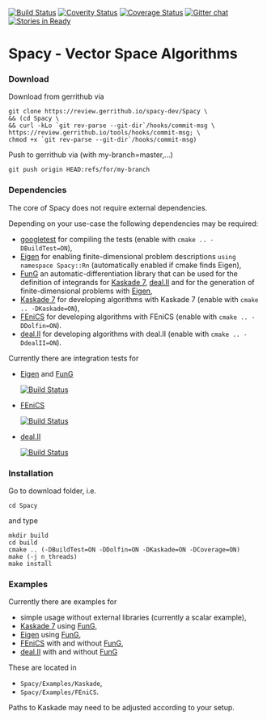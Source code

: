 [![Build Status](https://travis-ci.org/spacy-dev/Spacy.svg?branch=master)](https://travis-ci.org/spacy-dev/Spacy/builds)
[![Coverity Status](https://scan.coverity.com/projects/10277/badge.svg)](https://scan.coverity.com/projects/spacy)
[![Coverage Status](https://coveralls.io/repos/github/spacy-dev/Spacy/badge.svg?branch=master)](https://coveralls.io/github/spacy-dev/Spacy?branch=master)
[![Gitter chat](https://badges.gitter.im/spacy-dev/spacy.png)](https://gitter.im/spacy-dev/Spacy)
[![Stories in Ready](https://badge.waffle.io/spacy-dev/Spacy.svg?label=ready&title=Ready)](http://waffle.io/spacy-dev/Spacy)

# Spacy - Vector Space Algorithms

### Download

Download from gerrithub via

    git clone https://review.gerrithub.io/spacy-dev/Spacy \
    && (cd Spacy \
    && curl -kLo `git rev-parse --git-dir`/hooks/commit-msg \
    https://review.gerrithub.io/tools/hooks/commit-msg; \
    chmod +x `git rev-parse --git-dir`/hooks/commit-msg)

Push to gerrithub via (with my-branch=master,...)

    git push origin HEAD:refs/for/my-branch

### Dependencies
The core of Spacy does not require external dependencies.

Depending on your use-case the following dependencies may be required:
  - [googletest](https://github.com/google/googletest) for compiling the tests (enable with `cmake .. -DBuildTest=ON`),
  - [Eigen](http://eigen.tuxfamily.org/) for enabling finite-dimensional problem descriptions `using namespace Spacy::Rn` (automatically enabled if cmake finds Eigen),
  - [FunG](https://lubkoll.github.io/FunG) an automatic-differentiation library that can be used for the definition of integrands for [Kaskade 7](https://www.zib.de/projects/kaskade-7-finite-element-toolbox), [deal.II](http://dealii.org) and for the generation of finite-dimensional problems with [Eigen](http://eigen.tuxfamily.org/),
  - [Kaskade 7](https://www.zib.de/projects/kaskade-7-finite-element-toolbox) for developing algorithms with Kaskade 7 (enable with `cmake .. -DKaskade=ON`),
  - [FEniCS](https://fenicsproject.org) for developing algorithms with FEniCS (enable with `cmake .. -DDolfin=ON`).
  - [deal.II](http://dealii.org) for developing algorithms with deal.II (enable with `cmake .. -DdealII=ON`). 

Currently there are integration tests for
  - [Eigen](http://eigen.tuxfamily.org/) and [FunG](https://lubkoll.github.io/FunG)

    [![Build Status](https://travis-ci.org/spacy-dev/Spacy-Integration-Tests-Eigen.svg?branch=master)](https://travis-ci.org/spacy-dev/Spacy-Integration-Tests-Eigen/builds)
  - [FEniCS](https://fenicsproject.org) 

    [![Build Status](https://travis-ci.org/spacy-dev/Spacy-Integration-Tests-FEniCS.svg?branch=master)](https://travis-ci.org/spacy-dev/Spacy-Integration-Tests-FEniCS/builds)
  - [deal.II](http://dealii.org)

    [![Build Status](https://travis-ci.org/spacy-dev/Spacy-Integration-Tests-deal.II.svg?branch=master)](https://travis-ci.org/spacy-dev/Spacy-Integration-Tests-deal.II/builds)

### Installation
Go to download folder, i.e.

    cd Spacy
  
and type

    mkdir build
    cd build
    cmake .. (-DBuildTest=ON -DDolfin=ON -DKaskade=ON -DCoverage=ON)
    make (-j n_threads)
    make install

### Examples
Currently there are examples for
  - simple usage without external libraries (currently a scalar example),
  - [Kaskade 7](https://www.zib.de/projects/kaskade-7-finite-element-toolbox) using [FunG](https://lubkoll.github.io/FunG),
  - [Eigen](http://eigen.tuxfamily.org/) using [FunG](https://lubkoll.github.io/FunG),
  - [FEniCS](https://fenicsproject.org) with and without [FunG](https://lubkoll.github.io/FunG),
  - [deal.II](http://dealii.org) with and without [FunG](https://lubkoll.github.io/FunG)

These are located in
 - `Spacy/Examples/Kaskade`,
 - `Spacy/Examples/FEniCS`.

Paths to Kaskade may need to be adjusted according to your setup.




